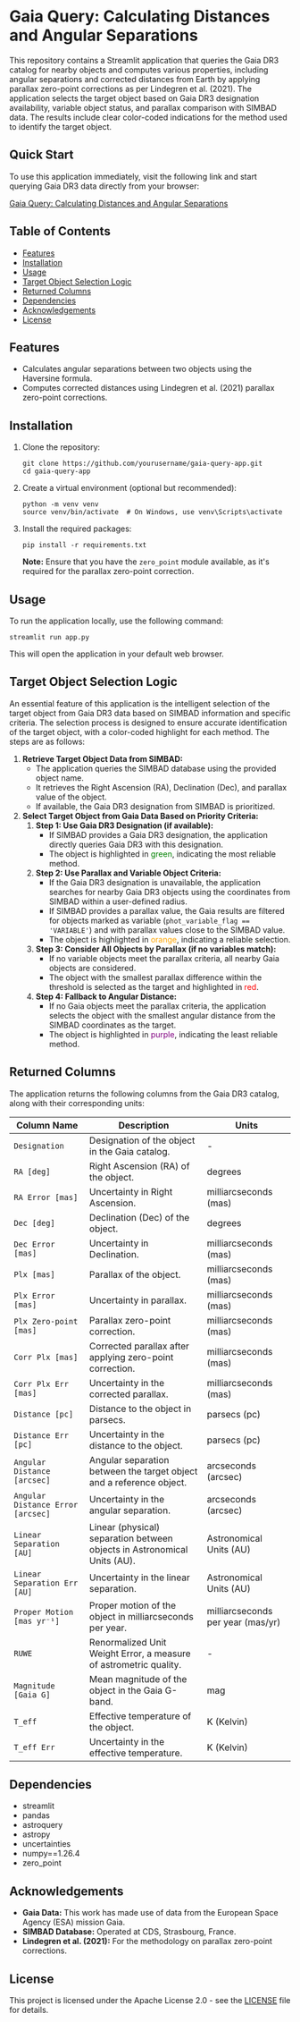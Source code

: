 <h1>Gaia Query: Calculating Distances and Angular Separations</h1>

<p>This repository contains a Streamlit application that queries the Gaia DR3 catalog for nearby objects and computes various properties, including angular separations and corrected distances from Earth by applying parallax zero-point corrections as per Lindegren et al. (2021). The application selects the target object based on Gaia DR3 designation availability, variable object status, and parallax comparison with SIMBAD data. The results include clear color-coded indications for the method used to identify the target object.</p>

<h2>Quick Start</h2>

<p>To use this application immediately, visit the following link and start querying Gaia DR3 data directly from your browser:</p>
<a href="https://gaia-object-distance.streamlit.app/" target="_blank">Gaia Query: Calculating Distances and Angular Separations</a>

<h2>Table of Contents</h2>
<ul>
    <li><a href="#features">Features</a></li>
    <li><a href="#installation">Installation</a></li>
    <li><a href="#usage">Usage</a></li>
    <li><a href="#target-object-selection-logic">Target Object Selection Logic</a></li>
    <li><a href="#returned-columns">Returned Columns</a></li>
    <li><a href="#dependencies">Dependencies</a></li>
    <li><a href="#acknowledgements">Acknowledgements</a></li>
    <li><a href="#license">License</a></li>
</ul>

<h2 id="features">Features</h2>
<ul>
    <li>Calculates angular separations between two objects using the Haversine formula.</li>
    <li>Computes corrected distances using Lindegren et al. (2021) parallax zero-point corrections.</li>
</ul>

<h2 id="installation">Installation</h2>
<ol>
    <li>Clone the repository:
        <pre><code>git clone https://github.com/yourusername/gaia-query-app.git
cd gaia-query-app</code></pre>
    </li>
    <li>Create a virtual environment (optional but recommended):
        <pre><code>python -m venv venv
source venv/bin/activate  # On Windows, use venv\Scripts\activate</code></pre>
    </li>
    <li>Install the required packages:
        <pre><code>pip install -r requirements.txt</code></pre>
        <p><strong>Note:</strong> Ensure that you have the <code>zero_point</code> module available, as it's required for the parallax zero-point correction.</p>
    </li>
</ol>

<h2 id="usage">Usage</h2>
<p>To run the application locally, use the following command:</p>
<pre><code>streamlit run app.py</code></pre>
<p>This will open the application in your default web browser.</p>

<h2 id="target-object-selection-logic">Target Object Selection Logic</h2>
<p>An essential feature of this application is the intelligent selection of the target object from Gaia DR3 data based on SIMBAD information and specific criteria. The selection process is designed to ensure accurate identification of the target object, with a color-coded highlight for each method. The steps are as follows:</p>

<ol>
    <li><strong>Retrieve Target Object Data from SIMBAD:</strong>
        <ul>
            <li>The application queries the SIMBAD database using the provided object name.</li>
            <li>It retrieves the Right Ascension (RA), Declination (Dec), and parallax value of the object.</li>
            <li>If available, the Gaia DR3 designation from SIMBAD is prioritized.</li>
        </ul>
    </li>
    <li><strong>Select Target Object from Gaia Data Based on Priority Criteria:</strong>
        <ol>
            <li><strong>Step 1: Use Gaia DR3 Designation (if available):</strong>
                <ul>
                    <li>If SIMBAD provides a Gaia DR3 designation, the application directly queries Gaia DR3 with this designation.</li>
                    <li>The object is highlighted in <span style="color:green;">green</span>, indicating the most reliable method.</li>
                </ul>
            </li>
            <li><strong>Step 2: Use Parallax and Variable Object Criteria:</strong>
                <ul>
                    <li>If the Gaia DR3 designation is unavailable, the application searches for nearby Gaia DR3 objects using the coordinates from SIMBAD within a user-defined radius.</li>
                    <li>If SIMBAD provides a parallax value, the Gaia results are filtered for objects marked as variable (<code>phot_variable_flag == 'VARIABLE'</code>) and with parallax values close to the SIMBAD value.</li>
                    <li>The object is highlighted in <span style="color:orange;">orange</span>, indicating a reliable selection.</li>
                </ul>
            </li>
            <li><strong>Step 3: Consider All Objects by Parallax (if no variables match):</strong>
                <ul>
                    <li>If no variable objects meet the parallax criteria, all nearby Gaia objects are considered.</li>
                    <li>The object with the smallest parallax difference within the threshold is selected as the target and highlighted in <span style="color:red;">red</span>.</li>
                </ul>
            </li>
            <li><strong>Step 4: Fallback to Angular Distance:</strong>
                <ul>
                    <li>If no Gaia objects meet the parallax criteria, the application selects the object with the smallest angular distance from the SIMBAD coordinates as the target.</li>
                    <li>The object is highlighted in <span style="color:purple;">purple</span>, indicating the least reliable method.</li>
                </ul>
            </li>
        </ol>
    </li>
</ol>

<h2 id="returned-columns">Returned Columns</h2>

<p>The application returns the following columns from the Gaia DR3 catalog, along with their corresponding units:</p>

<table>
    <thead>
        <tr>
            <th>Column Name</th>
            <th>Description</th>
            <th>Units</th>
        </tr>
    </thead>
    <tbody>
        <tr>
            <td><code>Designation</code></td>
            <td>Designation of the object in the Gaia catalog.</td>
            <td>-</td>
        </tr>
        <tr>
            <td><code>RA [deg]</code></td>
            <td>Right Ascension (RA) of the object.</td>
            <td>degrees</td>
        </tr>
        <tr>
            <td><code>RA Error [mas]</code></td>
            <td>Uncertainty in Right Ascension.</td>
            <td>milliarcseconds (mas)</td>
        </tr>
        <tr>
            <td><code>Dec [deg]</code></td>
            <td>Declination (Dec) of the object.</td>
            <td>degrees</td>
        </tr>
        <tr>
            <td><code>Dec Error [mas]</code></td>
            <td>Uncertainty in Declination.</td>
            <td>milliarcseconds (mas)</td>
        </tr>
        <tr>
            <td><code>Plx [mas]</code></td>
            <td>Parallax of the object.</td>
            <td>milliarcseconds (mas)</td>
        </tr>
        <tr>
            <td><code>Plx Error [mas]</code></td>
            <td>Uncertainty in parallax.</td>
            <td>milliarcseconds (mas)</td>
        </tr>
        <tr>
            <td><code>Plx Zero-point [mas]</code></td>
            <td>Parallax zero-point correction.</td>
            <td>milliarcseconds (mas)</td>
        </tr>
        <tr>
            <td><code>Corr Plx [mas]</code></td>
            <td>Corrected parallax after applying zero-point correction.</td>
            <td>milliarcseconds (mas)</td>
        </tr>
        <tr>
            <td><code>Corr Plx Err [mas]</code></td>
            <td>Uncertainty in the corrected parallax.</td>
            <td>milliarcseconds (mas)</td>
        </tr>
        <tr>
            <td><code>Distance [pc]</code></td>
            <td>Distance to the object in parsecs.</td>
            <td>parsecs (pc)</td>
        </tr>
        <tr>
            <td><code>Distance Err [pc]</code></td>
            <td>Uncertainty in the distance to the object.</td>
            <td>parsecs (pc)</td>
        </tr>
        <tr>
            <td><code>Angular Distance [arcsec]</code></td>
            <td>Angular separation between the target object and a reference object.</td>
            <td>arcseconds (arcsec)</td>
        </tr>
        <tr>
            <td><code>Angular Distance Error [arcsec]</code></td>
            <td>Uncertainty in the angular separation.</td>
            <td>arcseconds (arcsec)</td>
        </tr>
        <tr>
            <td><code>Linear Separation [AU]</code></td>
            <td>Linear (physical) separation between objects in Astronomical Units (AU).</td>
            <td>Astronomical Units (AU)</td>
        </tr>
        <tr>
            <td><code>Linear Separation Err [AU]</code></td>
            <td>Uncertainty in the linear separation.</td>
            <td>Astronomical Units (AU)</td>
        </tr>
        <tr>
            <td><code>Proper Motion [mas yr⁻¹]</code></td>
            <td>Proper motion of the object in milliarcseconds per year.</td>
            <td>milliarcseconds per year (mas/yr)</td>
        </tr>
        <tr>
            <td><code>RUWE</code></td>
            <td>Renormalized Unit Weight Error, a measure of astrometric quality.</td>
            <td>-</td>
        </tr>
        <tr>
            <td><code>Magnitude [Gaia G]</code></td>
            <td>Mean magnitude of the object in the Gaia G-band.</td>
            <td>mag</td>
        </tr>
        <tr>
            <td><code>T_eff</code></td>
            <td>Effective temperature of the object.</td>
            <td>K (Kelvin)</td>
        </tr>
        <tr>
            <td><code>T_eff Err</code></td>
            <td>Uncertainty in the effective temperature.</td>
            <td>K (Kelvin)</td>
        </tr>
    </tbody>
</table>

<h2 id="dependencies">Dependencies</h2>
<ul>
    <li>streamlit</li>
    <li>pandas</li>
    <li>astroquery</li>
    <li>astropy</li>
    <li>uncertainties</li>
    <li>numpy==1.26.4</li>
    <li>zero_point</li>
</ul>

<h2 id="acknowledgements">Acknowledgements</h2>
<ul>
    <li><strong>Gaia Data:</strong> This work has made use of data from the European Space Agency (ESA) mission Gaia.</li>
    <li><strong>SIMBAD Database:</strong> Operated at CDS, Strasbourg, France.</li>
    <li><strong>Lindegren et al. (2021):</strong> For the methodology on parallax zero-point corrections.</li>
</ul>

<h2 id="license">License</h2>
<p>This project is licensed under the Apache License 2.0 - see the <a href="LICENSE">LICENSE</a> file for details.</p>
